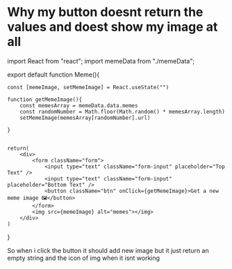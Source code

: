 
# Why my button doesnt return the values and doest show my image at all

import React from "react";
import memeData from "./memeData";

export default function Meme(){

    const [memeImage, setMemeImage] = React.useState("")

    function getMemeImage(){
        const memesArray = memeData.data.memes
        const randomNumber = Math.floor(Math.random() * memesArray.length)
        setMemeImage(memesArray[randomNumber].url)

    }


    return(
        <div>
            <form className="form">
                <input type="text" className="form-input" placeholder="Top Text" />
                <input type="text" className="form-input" placeholder="Bottom Text" />
                <button className="btn" onClick={getMemeImage}>Get a new meme image 🖼</button>
            </form>
            <img src={memeImage} alt="memes"></img>
        </div>
    )
}

So when i click the button it should add new image but it just return an empty string and the icon of img when it isnt working

        